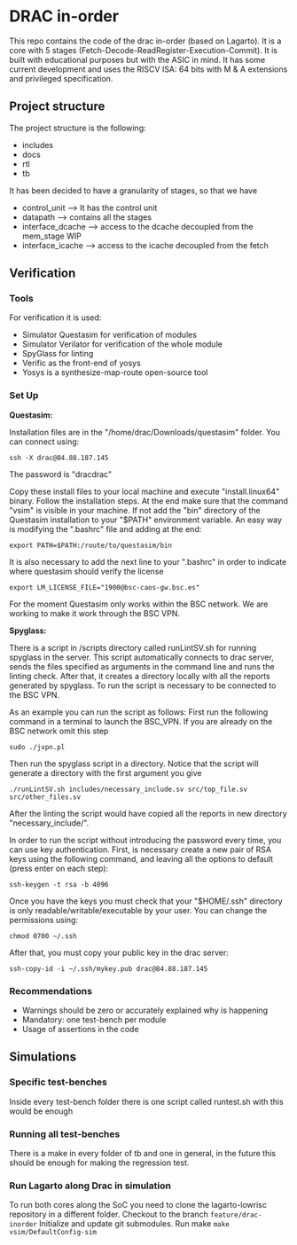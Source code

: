 # DRAC in-order

This repo contains the code of the drac in-order (based on Lagarto). It is a core with 5 stages (Fetch-Decode-ReadRegister-Execution-Commit). It is built with educational purposes but with the ASIC in mind. It has some current development and uses the RISCV ISA: 64 bits with M & A extensions and privileged specification.

## Project structure

The project structure is the following:

* includes
* docs
* rtl
* tb

It has been decided to have a granularity of stages, so that we have

* control_unit --> It has the control unit
* datapath --> contains all the stages
* interface_dcache --> access to the dcache decoupled from the mem_stage WIP
* interface_icache --> access to the icache decoupled from the fetch

## Verification

### Tools

For verification it is used:

* Simulator Questasim for verification of modules
* Simulator Verilator for verification of the whole module
* SpyGlass for linting
* Verific as the front-end of yosys
* Yosys is a synthesize-map-route open-source tool

### Set Up

**Questasim:**

Installation files are in the "/home/drac/Downloads/questasim" folder. You can connect using:

```
ssh -X drac@84.88.187.145
```

The password is "dracdrac"

Copy these install files to your local machine and execute "install.linux64" binary. Follow the installation steps. At the end make sure that the command "vsim" is visible in your machine. If not add the "bin" directory of the Questasim installation to your "$PATH" environment variable. An easy way is modifying the ".bashrc" file and adding at the end:

```
export PATH=$PATH:/route/to/questasim/bin
```

It is also necessary to add the next line to your ".bashrc" in order to indicate where questasim should verify the license

```
export LM_LICENSE_FILE="1900@bsc-caos-gw.bsc.es"
```

For the moment Questasim only works within the BSC network. We are working to make it work through the BSC VPN.

**Spyglass:**

There is a script in /scripts directory called runLintSV.sh for running spyglass in the server. This script automatically connects to drac server, sends the files specified as arguments in the command line and runs the linting check. After that, it creates a directory locally with all the reports generated by spyglass. To run the script is necessary to be connected to the BSC VPN.

As an example you can run the script as follows:
First run the following command in a terminal to launch the BSC_VPN. If you are already on the BSC network omit this step

```
sudo ./jvpn.pl
```

Then run the spyglass script in a directory. Notice that the script will generate a directory with the first argument you give

```
./runLintSV.sh includes/necessary_include.sv src/top_file.sv src/other_files.sv
```

After the linting the script would have copied all the reports in new directory "necessary_include/".

In order to run the script without introducing the password every time, you can use key authentication. First, is necessary create a new pair of RSA keys using the following command, and leaving all the options to default (press enter on each step):

```
ssh-keygen -t rsa -b 4096
```

Once you have the keys you must check that your "$HOME/.ssh" directory is only readable/writable/executable by your user. You can change the permissions using:

```
chmod 0700 ~/.ssh
```

After that, you must copy your public key in the drac server:

```
ssh-copy-id -i ~/.ssh/mykey.pub drac@84.88.187.145
```

### Recommendations

* Warnings should be zero or accurately explained why is happening
* Mandatory: one test-bench per module
* Usage of assertions in the code

## Simulations

### Specific test-benches

Inside every test-bench folder there is one script called runtest.sh with this would be enough

### Running all test-benches

There is a make in every folder of tb and one in general, in the future this should be enough for making the regression test.

### Run Lagarto along Drac in simulation

To run both cores along the SoC you need to clone the lagarto-lowrisc repository in a different folder.
Checkout to the branch ```feature/drac-inorder```
Initialize and update git submodules.
Run make ```make vsim/DefaultConfig-sim```